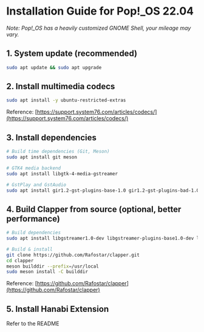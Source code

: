 # Installation Guide for Pop!\_OS 22.04

_Note: Pop!\_OS has a heavily customized GNOME Shell, your mileage may vary._

## 1. System update (recommended)

```bash
sudo apt update && sudo apt upgrade
```

## 2. Install multimedia codecs

```bash
sudo apt install -y ubuntu-restricted-extras
```

Reference: [https://support.system76.com/articles/codecs/](https://support.system76.com/articles/codecs/)

## 3. Install dependencies

```bash
# Build time dependencies (Git, Meson)
sudo apt install git meson

# GTK4 media backend
sudo apt install libgtk-4-media-gstreamer

# GstPlay and GstAudio
sudo apt install gir1.2-gst-plugins-base-1.0 gir1.2-gst-plugins-bad-1.0
```

## 4. Build Clapper from source (optional, better performance)

```bash
# Build dependencies
sudo apt install libgstreamer1.0-dev libgstreamer-plugins-base1.0-dev libgstreamer-plugins-good1.0-dev libgstreamer-plugins-bad1.0-dev libgtk-4-dev

# Build & install
git clone https://github.com/Rafostar/clapper.git
cd clapper
meson builddir --prefix=/usr/local
sudo meson install -C builddir
```

Reference: [https://github.com/Rafostar/clapper](https://github.com/Rafostar/clapper)

## 5. Install Hanabi Extension

Refer to the README

